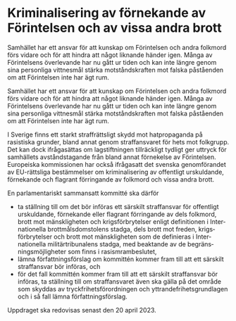 # Kriminalisering av förnekande av Förintelsen och av vissa andra brott

Samhället har ett ansvar för att kunskap om Förintelsen och andra folkmord förs vidare och för att hindra att något liknande händer igen. Många av Förintelsens över­levande har nu gått ur tiden och kan inte längre genom sina person­liga vittnesmål stärka mot­stånds­kraften mot falska påståen­den om att Förintelsen inte har ägt rum.

Samhället har ett ansvar för att kunskap om Förintelsen och andra folkmord förs vidare och för att hindra att något liknande händer igen. Många av Förintelsens över­levande har nu gått ur tiden och kan inte längre genom sina person­liga vittnesmål stärka mot­stånds­kraften mot falska påståen­den om att Förintelsen inte har ägt rum.

I Sverige finns ett starkt straff­rättsligt skydd mot hat­propa­ganda på rasistiska grunder, bland annat genom straff­ansvaret för hets mot folkgrupp. Det kan dock ifråga­sättas om lagstift­ningen till­räckligt tydligt ger uttryck för sam­hällets avstånds­tagande från bland annat förnekelse av Förintelsen. Europeiska kommissionen har också ifrågasatt det svenska genom­förandet av EU-rättsliga bestäm­melser om kriminali­sering av offentligt urskuldande, förnekande och flagrant förringande av folkmord och vissa andra brott.

En parlamentariskt sammansatt kommitté ska därför

* ta ställning till om det bör införas ett särskilt straff­ansvar för offentligt urskuldande, förnekande eller flagrant förringande av dels folkmord, brott mot mänsklig­heten och krigs­förbrytelser enligt definitionen i Inter­nationella brott­måls­dom­stolens stadga, dels brott mot freden, krigs­förbrytelser och brott mot mänsk­ligheten som de definieras i Inter­nationella militär­tribunalens stadga, med beaktande av de begräns­nings­möjlig­heter som finns i rasism­rambeslutet,
* lämna författ­nings­förslag om kommittén kommer fram till att ett särskilt straff­ansvar bör införas, och
* för det fall kommittén kommer fram till att ett särskilt straff­ansvar bör införas, ta ställning till om straff­ansvaret även ska gälla på det område som skyddas av tryck­frihets­förord­ningen och yttrande­frihets­grund­lagen och i så fall lämna författnings­förslag.

Uppdraget ska redovisas senast den 20 april 2023.
